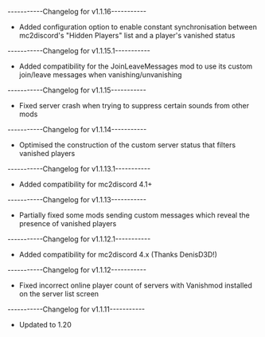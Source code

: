 -----------Changelog for v1.1.16-----------

- Added configuration option to enable constant synchronisation between mc2discord's "Hidden Players" list and a player's vanished status

-----------Changelog for v1.1.15.1-----------

- Added compatibility for the JoinLeaveMessages mod to use its custom join/leave messages when vanishing/unvanishing

-----------Changelog for v1.1.15-----------

- Fixed server crash when trying to suppress certain sounds from other mods

-----------Changelog for v1.1.14-----------

- Optimised the construction of the custom server status that filters vanished players

-----------Changelog for v1.1.13.1-----------

- Added compatibility for mc2discord 4.1+

-----------Changelog for v1.1.13-----------

- Partially fixed some mods sending custom messages which reveal the presence of vanished players
  
-----------Changelog for v1.1.12.1-----------

- Added compatibility for mc2discord 4.x (Thanks DenisD3D!)

-----------Changelog for v1.1.12-----------

- Fixed incorrect online player count of servers with Vanishmod installed on the server list screen

-----------Changelog for v1.1.11-----------

- Updated to 1.20